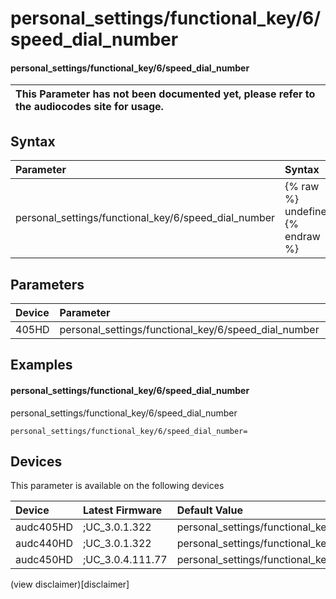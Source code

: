 ﻿---
description: personal_settings/functional_key/6/speed_dial_number
search: false
---

# personal_settings/functional_key/6/speed_dial_number

#### personal_settings/functional_key/6/speed_dial_number


| This Parameter has not been documented yet, please refer to the audiocodes site for usage.  |
| :--- |

## Syntax
| Parameter | Syntax |
| :--- | :--- |
|personal_settings/functional_key/6/speed_dial_number | {% raw %} undefined {% endraw %} |

## Parameters
|Device|Parameter|value|Description|
|:---|:---|:---|:---|
| 405HD | personal_settings/functional_key/6/speed_dial_number |  |  |

## Examples
#### personal_settings/functional_key/6/speed_dial_number

personal_settings/functional_key/6/speed_dial_number

```
personal_settings/functional_key/6/speed_dial_number=
```

## Devices
This parameter is available on the following devices

| Device | Latest Firmware | Default Value |
|:---|:---|:---|
| audc405HD | ;UC_3.0.1.322 | personal_settings/functional_key/6/speed_dial_number= 
| audc440HD | ;UC_3.0.1.322 | personal_settings/functional_key/6/speed_dial_number= 
| audc450HD | ;UC_3.0.4.111.77 | personal_settings/functional_key/6/speed_dial_number= 

(view disclaimer)[disclaimer]
